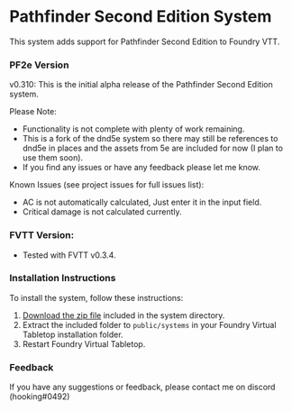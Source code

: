 # Pathfinder Second Edition System

This system adds support for Pathfinder Second Edition to Foundry VTT.

### PF2e Version
v0.310: This is the initial alpha release of the Pathfinder Second Edition system.

Please Note:
- Functionality is not complete with plenty of work remaining. 
- This is a fork of the dnd5e system so there may still be references to dnd5e in places and the assets from 5e are included for now (I plan to use them soon).
- If you find any issues or have any feedback please let me know.

Known Issues (see project issues for full issues list):
- AC is not automatically calculated, Just enter it in the input field.
- Critical damage is not calculated currently.

### FVTT Version:
- Tested with FVTT v0.3.4.

### Installation Instructions

To install the system, follow these instructions:

1. [Download the zip file](https://gitlab.com/hooking/foundry-vtt---pathfinder-2e/raw/master/pf2e.zip) included in the system directory.
2. Extract the included folder to `public/systems` in your Foundry Virtual Tabletop installation folder.
3. Restart Foundry Virtual Tabletop.  

### Feedback

If you have any suggestions or feedback, please contact me on discord (hooking#0492)